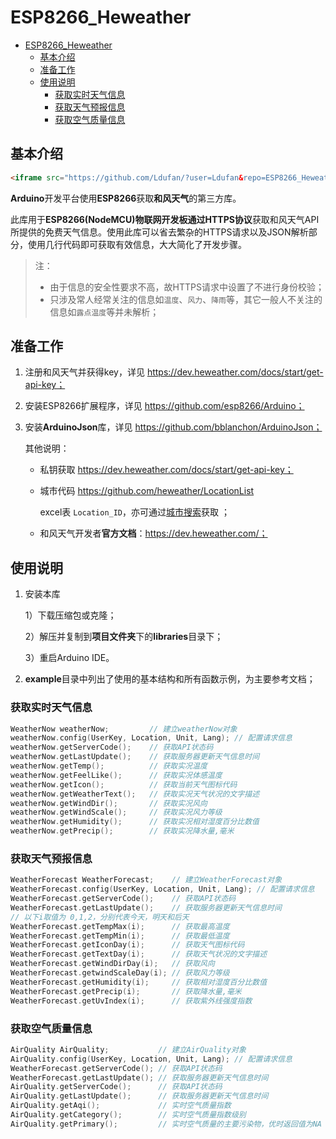 # ESP8266_Heweather

- [ESP8266_Heweather](#esp8266-heweather)
  * [基本介绍](#基本介绍)
  * [准备工作](#准备工作)
  * [使用说明](#使用说明)
    + [获取实时天气信息](#获取实时天气信息)
    + [获取天气预报信息](#获取天气预报信息)
    + [获取空气质量信息](#获取空气质量信息)

## 基本介绍

```html
<iframe src="https://github.com/Ldufan/?user=Ldufan&repo=ESP8266_Heweather&type=star&count=true&size=large" frameborder="0" scrolling="0" width="170" height="30" title="GitHub"></iframe>
```

**Arduino**开发平台使用**ESP8266**获取**和风天气**的第三方库。



此库用于**ESP8266(NodeMCU)**物联网开发板通过**HTTPS协议**获取和风天气API所提供的免费天气信息。使用此库可以省去繁杂的HTTPS请求以及JSON解析部分，使用几行代码即可获取有效信息，大大简化了开发步骤。

> 注：
>
> - 由于信息的安全性要求不高，故HTTPS请求中设置了不进行身份校验；
> - 只涉及常人经常关注的信息如`温度`、`风力`、`降雨`等，其它一般人不关注的信息如`露点温度`等并未解析；



## 准备工作

1. 注册和风天气并获得key，详见 https://dev.heweather.com/docs/start/get-api-key；

2. 安装ESP8266扩展程序，详见 https://github.com/esp8266/Arduino；

3. 安装**ArduinoJson**库，详见 https://github.com/bblanchon/ArduinoJson；

	其他说明：

	- 私钥获取 https://dev.heweather.com/docs/start/get-api-key；

	- 城市代码 https://github.com/heweather/LocationList

		excel表 `Location_ID`，亦可通过[城市搜索](https://dev.heweather.com/docs/api/geo)获取 ；

	- 和风天气开发者**官方文档**：https://dev.heweather.com/；

## 使用说明

1. 安装本库

	1）下载压缩包或克隆；

	2）解压并复制到**项目文件夹**下的**libraries**目录下；

	3）重启Arduino IDE。

2. **example**目录中列出了使用的基本结构和所有函数示例，为主要参考文档；

### 获取实时天气信息

  ```c++
WeatherNow weatherNow;         // 建立weatherNow对象
weatherNow.config(UserKey, Location, Unit, Lang); // 配置请求信息
weatherNow.getServerCode();    // 获取API状态码   
weatherNow.getLastUpdate();    // 获取服务器更新天气信息时间
weatherNow.getTemp();          // 获取实况温度
weatherNow.getFeelLike();      // 获取实况体感温度
weatherNow.getIcon();          // 获取当前天气图标代码
weatherNow.getWeatherText();   // 获取实况天气状况的文字描述
weatherNow.getWindDir();       // 获取实况风向
weatherNow.getWindScale();     // 获取实况风力等级
weatherNow.getHumidity();      // 获取实况相对湿度百分比数值
weatherNow.getPrecip();        // 获取实况降水量,毫米
  ```



### 获取天气预报信息

```c++
WeatherForecast WeatherForecast;    // 建立WeatherForecast对象
WeatherForecast.config(UserKey, Location, Unit, Lang); // 配置请求信息
WeatherForecast.getServerCode();    // 获取API状态码
WeatherForecast.getLastUpdate();    // 获取服务器更新天气信息时间
// 以下i取值为 0,1,2，分别代表今天，明天和后天
WeatherForecast.getTempMax(i);      // 获取最高温度
WeatherForecast.getTempMin(i);      // 获取最低温度
WeatherForecast.getIconDay(i);      // 获取天气图标代码
WeatherForecast.getTextDay(i);      // 获取天气状况的文字描述
WeatherForecast.getWindDirDay(i);   // 获取风向
WeatherForecast.getwindScaleDay(i); // 获取风力等级
WeatherForecast.getHumidity(i);     // 获取相对湿度百分比数值
WeatherForecast.getPrecip(i);       // 获取降水量,毫米
WeatherForecast.getUvIndex(i);      // 获取紫外线强度指数
```



### 获取空气质量信息

```c++
AirQuality AirQuality;           // 建立AirQuality对象
AirQuality.config(UserKey, Location, Unit, Lang); // 配置请求信息
WeatherForecast.getServerCode(); // 获取API状态码
WeatherForecast.getLastUpdate(); // 获取服务器更新天气信息时间
AirQuality.getServerCode();      // 获取API状态码
AirQuality.getLastUpdate();      // 获取服务器更新天气信息时间
AirQuality.getAqi();             // 实时空气质量指数
AirQuality.getCategory();        // 实时空气质量指数级别
AirQuality.getPrimary();         // 实时空气质量的主要污染物，优时返回值为NA
```





















